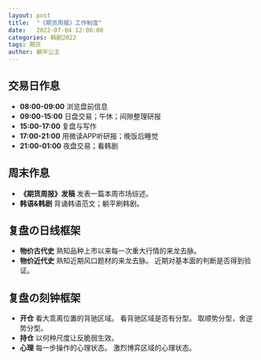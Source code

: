 ```yaml
---
layout: post
title:  "《期货周报》工作制度"
date:   2022-07-04 12:00:00
categories: 韩剧2022
tags: 期货
author: 躺平公主
---
```


## 交易日作息
* **08:00-09:00** 浏览盘前信息
* **09:00-15:00** 日盘交易；午休；间隙整理研报
* **15:00-17:00** 复盘与写作
* **17:00-21:00** 用微读APP听研报；晚饭后睡觉
* **21:00-01:00** 夜盘交易；看韩剧

## 周末作息
* **《期货周报》发稿** 发表一篇本周市场综述。
* **韩语&韩剧** 背诵韩语范文；躺平刷韩剧。

## 复盘の日线框架
* **物价古代史**
熟知品种上市以来每一次重大行情的来龙去脉。
* **物价近代史**
熟知近期风口题材的来龙去脉。
近期对基本面的判断是否得到验证。

## 复盘の刻钟框架
* **开仓**
看大乖离位置的背驰区域。
看背驰区域是否有分型。 
取顺势分型，舍逆势分型。
* **持仓**
以何种尺度让反脆弱生效。
* **心理**
每一步操作的心理状态。
激烈博弈区域的心理状态。
